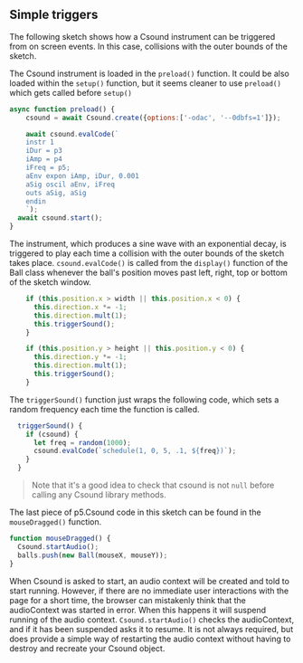 
## Simple triggers

The following sketch shows how a Csound instrument can be triggered from on screen events. In this case, collisions with the outer bounds of the sketch. 

[](/simple_triggers/index.html ':include :type=iframe width=800px height=400px frameBorder=0 scrolling="no"')

The Csound instrument is loaded in the `preload()` function. It could be also loaded within the `setup()` function, but it seems cleaner to use `preload()` which gets called before `setup()` 

```js
async function preload() {
    csound = await Csound.create({options:['-odac', '--0dbfs=1']});

    await csound.evalCode(`
    instr 1
    iDur = p3
    iAmp = p4
    iFreq = p5;
    aEnv expon iAmp, iDur, 0.001
    aSig oscil aEnv, iFreq
    outs aSig, aSig
    endin
    `);
  await csound.start();
}
```

The instrument, which produces a sine wave with an exponential decay, is triggered to play each time a collision with the outer bounds of the sketch takes place. `csound.evalCode()` is called from the `display()` function of the Ball class whenever the ball's position moves past left, right, top or bottom of the sketch window.

```js
    if (this.position.x > width || this.position.x < 0) {
      this.direction.x *= -1;
      this.direction.mult(1);
      this.triggerSound();
    }

    if (this.position.y > height || this.position.y < 0) {
      this.direction.y *= -1;
      this.direction.mult(1);
      this.triggerSound();
    }
```

The `triggerSound()` function just wraps the following code, which sets a random frequency each time the function is called. 

```js
  triggerSound() {
    if (csound) {
      let freq = random(1000);
      csound.evalCode(`schedule(1, 0, 5, .1, ${freq})`);
    }
  }
```

> Note that it's a good idea to check that csound is not `null` before calling any Csound library methods. 

The last piece of p5.Csound code in this sketch can be found in the `mouseDragged()` function.
```js
function mouseDragged() {
  Csound.startAudio();
  balls.push(new Ball(mouseX, mouseY));
}
```

When Csound is asked to start, an audio context will be created and told to start running. However, if there are no immediate user interactions with the page for a short time, the browser can mistakenly think that the audioContext was started in error. When this happens it will suspend running of the audio context. `Csound.startAudio()` checks the audioContext, and if it has been suspended asks it to resume. It is not always required, but does provide a simple way of restarting the audio context without having to destroy and recreate your Csound object.